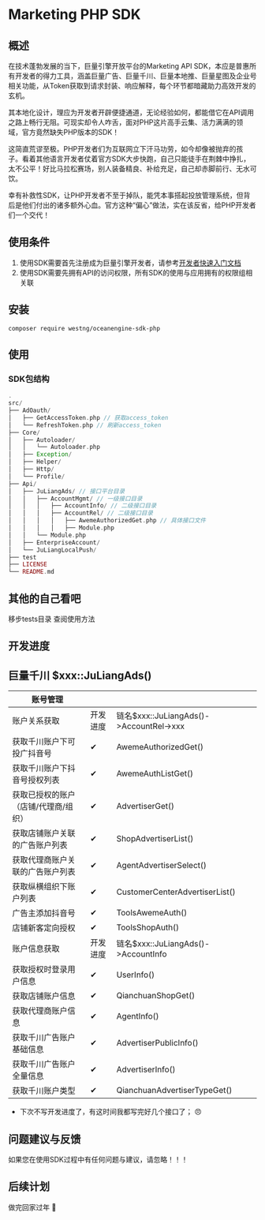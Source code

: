 # Marketing PHP SDK

## 概述
在技术蓬勃发展的当下，巨量引擎开放平台的Marketing API SDK，本应是普惠所有开发者的得力工具，涵盖巨量广告、巨量千川、巨量本地推、巨量星图及企业号相关功能，从Token获取到请求封装、响应解释，每个环节都暗藏助力高效开发的玄机。

其本地化设计，理应为开发者开辟便捷通道，无论经验如何，都能借它在API调用之路上畅行无阻。可现实却令人咋舌，面对PHP这片高手云集、活力满满的领域，官方竟然缺失PHP版本的SDK！

这简直荒谬至极。PHP开发者们为互联网立下汗马功劳，如今却像被抛弃的孩子。看着其他语言开发者仗着官方SDK大步快跑，自己只能徒手在荆棘中挣扎，太不公平！好比马拉松赛场，别人装备精良、补给充足，自己却赤脚前行、无水可饮。

幸有补救性SDK，让PHP开发者不至于掉队，能凭本事搭起投放管理系统，但背后是他们付出的诸多额外心血。官方这种“偏心”做法，实在该反省，给PHP开发者们一个交代！ 

## 使用条件
1. 使用SDK需要首先注册成为巨量引擎开发者，请参考[开发者快速入门文档](https://open.oceanengine.com/labels/7/docs/1696710498372623)
2. 使用SDK需要先拥有API的访问权限，所有SDK的使用与应用拥有的权限组相关联

## 安装

```shell
composer require westng/oceanengine-sdk-php
```

## 使用

### SDK包结构
```php
.
src/
├── AdOauth/
│   ├── GetAccessToken.php // 获取access_token
│   └── RefreshToken.php // 刷新access_token
├── Core/
│   ├── Autoloader/
│   │   └── Autoloader.php
│   ├── Exception/
│   ├── Helper/
│   ├── Http/
│   └── Profile/
├── Api/
│   ├── JuLiangAds/ // 接口平台目录
│   │   ├── AccountMgmt/ // 一级接口目录
│   │   │   ├── AccountInfo/ // 二级接口目录 
│   │   │   ├── AccountRel/ // 二级接口目录
│   │   │   │   ├── AwemeAuthorizedGet.php // 具体接口文件
│   │   │   │   ├── Module.php
│   │   └── Module.php
│   ├── EnterpriseAccount/
│   └── JuLiangLocalPush/
├── test
├── LICENSE
└── README.md
```

## 其他的自己看吧
移步tests目录 查阅使用方法

## 开发进度

## 巨量千川 $xxx::JuLiangAds()

| 账号管理                |      |                                       |
|---------------------|------|---------------------------------------|
| 账户关系获取              | 开发进度 | 链名$xxx::JuLiangAds()->AccountRel->xxx |
| 获取千川账户下可投广抖音号       | ✔    | AwemeAuthorizedGet()                  |
| 获取千川账户下抖音号授权列表      | ✔    | AwemeAuthListGet()                    |
| 获取已授权的账户（店铺/代理商/组织） | ✔    | AdvertiserGet()                       |
| 获取店铺账户关联的广告账户列表     | ✔    | ShopAdvertiserList()                  |
| 获取代理商账户关联的广告账户列表    | ✔    | AgentAdvertiserSelect()               |
| 获取纵横组织下账户列表         | ✔    | CustomerCenterAdvertiserList()        |
| 广告主添加抖音号            | ✔    | ToolsAwemeAuth()                      |
| 店铺新客定向授权            | ✔    | ToolsShopAuth()                       |
| 账户信息获取              | 开发进度 | 链名$xxx::JuLiangAds()->AccountInfo     |
| 获取授权时登录用户信息            | ✔    | UserInfo()                       |
| 获取店铺账户信息            | ✔    | QianchuanShopGet()                       |
| 获取代理商账户信息            | ✔    | AgentInfo()                       |
| 获取千川广告账户基础信息            | ✔    | AdvertiserPublicInfo()                       |
| 获取千川广告账户全量信息            | ✔    | AdvertiserInfo()                       |
| 获取千川账户类型            | ✔    | QianchuanAdvertiserTypeGet()                       |

- 下次不写开发进度了，有这时间我都写完好几个接口了； 😠

## 问题建议与反馈
如果您在使用SDK过程中有任何问题与建议，请忽略！！！

## 后续计划
做完回家过年 🧨
